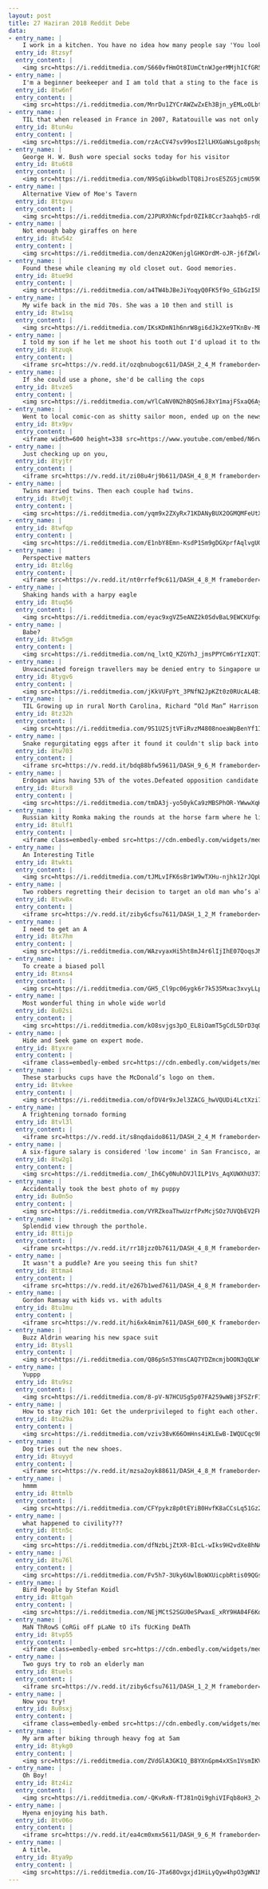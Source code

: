 ```yaml
---
layout: post
title: 27 Haziran 2018 Reddit Debe
data:
- entry_name: |
    I work in a kitchen. You have no idea how many people say 'You look like the guy from ratatouille'. Every damn minute.
  entry_id: 8tzsyf
  entry_content: |
    <img src=https://i.redditmedia.com/S660vfHmOt8IUmCtnWJgerMMjhICfGR5P3-8xsLwPFM.jpg?s=04250743688a25c63762daeac7978467 frameborder=0>
- entry_name: |
    I'm a beginner beekeeper and I am told that a sting to the face is a rite of passage..So I have that going for me..which is nice
  entry_id: 8tw6nf
  entry_content: |
    <img src=https://i.redditmedia.com/MnrDu1ZYCrAWZwZxEh3Bjn_yEMLoOLbt3Amuxstd9_U.jpg?s=5658a8d0f7b63606015ff7108b1d12d0 frameborder=0>
- entry_name: |
    TIL that when released in France in 2007, Ratatouille was not only praised for its technical accuracy and attention to culinary detail, it also drew the 4th highest opening-day attendance in French movie history.
  entry_id: 8tun4u
  entry_content: |
    <img src=https://i.redditmedia.com/rzAcCV47sv99osI2lLHXGaWsLgo8pshgLUHapGXo3aA.jpg?s=e44a29d134e0073046cca75f576b371d frameborder=0>
- entry_name: |
    George H. W. Bush wore special socks today for his visitor
  entry_id: 8tu6t8
  entry_content: |
    <img src=https://i.redditmedia.com/N9SqGibkwdblTQ8iJrosE5ZG5jcmU59OgSyWCKgoOPc.jpg?s=21884f5863e853819f4ffe3c99224593 frameborder=0>
- entry_name: |
    Alternative View of Moe's Tavern
  entry_id: 8ttgvu
  entry_content: |
    <img src=https://i.redditmedia.com/2JPURXhNcfpdr0ZIk8Ccr3aahqb5-rdB03dUYA-LU74.jpg?s=6f494b7c7709c54d40b89c6736d05636 frameborder=0>
- entry_name: |
    Not enough baby giraffes on here
  entry_id: 8tw54z
  entry_content: |
    <img src=https://i.redditmedia.com/denzA2OKenjglGHKOrdM-oJR-j6fZWl4Qsp95tWSVpg.jpg?s=91acd99a00752b2be34027dd325f146d frameborder=0>
- entry_name: |
    Found these while cleaning my old closet out. Good memories.
  entry_id: 8tue9d
  entry_content: |
    <img src=https://i.redditmedia.com/a4TW4bJBeJiYoqyQ0FK5f9o_GIbGzI5hMknU76SeZ9o.jpg?s=bd2cbca857cbb1f998a566347e090c89 frameborder=0>
- entry_name: |
    My wife back in the mid 70s. She was a 10 then and still is
  entry_id: 8tw1sq
  entry_content: |
    <img src=https://i.redditmedia.com/IKsKDmN1h6nrW8gi6dJk2Xe9TKnBv-MBQrZ76URmPEo.jpg?s=3932ff8886c7b6426b63430edc76259a frameborder=0>
- entry_name: |
    I told my son if he let me shoot his tooth out I'd upload it to the internet. Disclaimer it was wobbly beforehand I don't just shoot his teeth out for fun.
  entry_id: 8tzuqk
  entry_content: |
    <iframe src=https://v.redd.it/ozqbnubogc611/DASH_2_4_M frameborder=0></iframe>
- entry_name: |
    If she could use a phone, she'd be calling the cops
  entry_id: 8tvze5
  entry_content: |
    <img src=https://i.redditmedia.com/wYlCaNV0N2hBQSm6J8xY1majFSxaQ6Ayn2QA7nN0eq4.jpg?s=c1bb7df0a8588f6bbc38974c32a57943 frameborder=0>
- entry_name: |
    Went to local comic-con as shitty sailor moon, ended up on the news
  entry_id: 8tx9pv
  entry_content: |
    <iframe width=600 height=338 src=https://www.youtube.com/embed/N6rwymIcipM?start=28&feature=oembed&enablejsapi=1 frameborder=0 allow=autoplay; encrypted-media allowfullscreen></iframe>
- entry_name: |
    Just checking up on you,
  entry_id: 8tyjtr
  entry_content: |
    <iframe src=https://v.redd.it/zi08u4rj9b611/DASH_4_8_M frameborder=0></iframe>
- entry_name: |
    Twins married twins. Then each couple had twins.
  entry_id: 8tw0jt
  entry_content: |
    <img src=https://i.redditmedia.com/yqm9x2ZXyRx71KDANyBUX2OGMQMFeUtX8Qp2QvJBxcc.jpg?s=57b58e263d88197d7599b21f4ccf1fbb frameborder=0>
- entry_name: |
  entry_id: 8twfqp
  entry_content: |
    <img src=https://i.redditmedia.com/E1nbY8Emn-KsdP1Sm9gDGXprfAqlvgU0tiW84dzeAso.jpg?s=bcd1d90cc5f71a9740157342538ce3b1 frameborder=0>
- entry_name: |
    Perspective matters
  entry_id: 8tzl6g
  entry_content: |
    <iframe src=https://v.redd.it/nt0rrfef9c611/DASH_4_8_M frameborder=0></iframe>
- entry_name: |
    Shaking hands with a harpy eagle
  entry_id: 8tuq56
  entry_content: |
    <img src=https://i.redditmedia.com/eyac9xgVZ5eANZ2k0SdvBaL9EWCKUfgqITjDSDEyrjA.jpg?s=13f5a57a774103f96803857f8dbda1b3 frameborder=0>
- entry_name: |
    Babe?
  entry_id: 8tw5gm
  entry_content: |
    <img src=https://i.redditmedia.com/nq_lxtQ_KZGYhJ_jmsPPYCm6rYIzXQT1ZYsX56159lY.jpg?s=1c08126f5ab74c0e6a3349659cdae6cb frameborder=0>
- entry_name: |
    Unvaccinated foreign travellers may be denied entry to Singapore under proposed new law
  entry_id: 8tygv6
  entry_content: |
    <img src=https://i.redditmedia.com/jKkVUFpYt_3PNfN2JpKZt0z0RUcAL4BijYhhqM4IiFo.jpg?s=11e8e53e790974e52b474f63b5764d72 frameborder=0>
- entry_name: |
    TIL Growing up in rural North Carolina, Richard “Old Man” Harrison of Pawn Stars fame became a school bus driver at the age of 14, parking it at his house every night and picking up children in the morning. He also earned his nickname of “Old Man” at the age of 38
  entry_id: 8tz32h
  entry_content: |
    <img src=https://i.redditmedia.com/9S1U2SjtVFiRvzM4808noeaWpBenYf1IJbqOJMDSES4.jpg?s=eaee74922ade9bf3339c8424aa8142f1 frameborder=0>
- entry_name: |
    Snake regurgitating eggs after it found it couldn't slip back into its hidey hole with them.
  entry_id: 8tw703
  entry_content: |
    <iframe src=https://v.redd.it/bdq88bfw59611/DASH_9_6_M frameborder=0></iframe>
- entry_name: |
    Erdogan wins having 53% of the votes.Defeated opposition candidate Muharrem Ince said Turkey was now entering a dangerous period of one-man rule.
  entry_id: 8turx8
  entry_content: |
    <img src=https://i.redditmedia.com/tmDA3j-yo50ykCa9zMBSPhOR-YWwwXqHs3R_z5bUC8U.jpg?s=3c1226752c34aeed73df80b8eedb0cc0 frameborder=0>
- entry_name: |
    Russian kitty Romka making the rounds at the horse farm where he lives
  entry_id: 8tulf1
  entry_content: |
    <iframe class=embedly-embed src=https://cdn.embedly.com/widgets/media.html?src=https%3A%2F%2Fgfycat.com%2Fifr%2FYearlyCarelessAgouti&url=https%3A%2F%2Fgfycat.com%2FYearlyCarelessAgouti&image=https%3A%2F%2Fthumbs.gfycat.com%2FYearlyCarelessAgouti-size_restricted.gif&key=522baf40bd3911e08d854040d3dc5c07&type=text%2Fhtml&schema=gfycat width=600 height=338 scrolling=no frameborder=0 allowfullscreen></iframe>
- entry_name: |
    An Interesting Title
  entry_id: 8twkti
  entry_content: |
    <img src=https://i.redditmedia.com/tJMLvIFK6sBr1W9wTXHu-njhk12rJQpUJLGKALky_NQ.jpg?s=1bbee7bf4a13b6de683dc05ff5bb1537 frameborder=0>
- entry_name: |
    Two robbers regretting their decision to target an old man who’s also an ex-boxer.
  entry_id: 8tvw8x
  entry_content: |
    <iframe src=https://v.redd.it/ziby6cfsu7611/DASH_1_2_M frameborder=0></iframe>
- entry_name: |
    I need to get an A
  entry_id: 8tx7hm
  entry_content: |
    <img src=https://i.redditmedia.com/WAzvyaxHi5ht8mJ4r6lIjIhE07QoqsJMbwNFJPftyWE.jpg?s=29661bd1721e4a4b071b042125743927 frameborder=0>
- entry_name: |
    To create a biased poll
  entry_id: 8txns4
  entry_content: |
    <img src=https://i.redditmedia.com/GH5_Cl9pc06ygk6r7k535Mxac3xvyLLpUQq8pmI8tQY.jpg?s=f63d45ac45c2563aac7a1bf83602e0b3 frameborder=0>
- entry_name: |
    Most wonderful thing in whole wide world
  entry_id: 8u02si
  entry_content: |
    <img src=https://i.redditmedia.com/kO8svjgs3pO_EL8iOamT5gCdL5DrD3qQLhoONp7oBPg.jpg?s=3b9c9cfb596cd330986c05468052a4a1 frameborder=0>
- entry_name: |
    Hide and Seek game on expert mode.
  entry_id: 8tyxre
  entry_content: |
    <iframe class=embedly-embed src=https://cdn.embedly.com/widgets/media.html?src=https%3A%2F%2Fgfycat.com%2Fifr%2FVagueWeepyGorilla&url=https%3A%2F%2Fgfycat.com%2Fvagueweepygorilla&image=https%3A%2F%2Fthumbs.gfycat.com%2FVagueWeepyGorilla-size_restricted.gif&key=2aa3c4d5f3de4f5b9120b660ad850dc9&type=text%2Fhtml&schema=gfycat width=600 height=600 scrolling=no frameborder=0 allowfullscreen></iframe>
- entry_name: |
    These starbucks cups have the McDonald’s logo on them.
  entry_id: 8tvkee
  entry_content: |
    <img src=https://i.redditmedia.com/ofDV4r9xJel3ZACG_hwVQUDi4LctXzi7IuRe6Oz4ers.jpg?s=a37da3682435423109b4ffff5b0cf4dd frameborder=0>
- entry_name: |
    A frightening tornado forming
  entry_id: 8tvl3l
  entry_content: |
    <iframe src=https://v.redd.it/s8nqdaido8611/DASH_2_4_M frameborder=0></iframe>
- entry_name: |
    A six-figure salary is considered 'low income' in San Francisco, and the threshold is rising
  entry_id: 8tw2g1
  entry_content: |
    <img src=https://i.redditmedia.com/_Ih6Cy0NuhDVJlILP1Vs_AqXUWXhU373Afnc35OlPGs.jpg?s=fa4a7b851911f9e608604ac0c47ec24d frameborder=0>
- entry_name: |
    Accidentally took the best photo of my puppy
  entry_id: 8u0n5o
  entry_content: |
    <img src=https://i.redditmedia.com/VYRZkoaThwUzrfPxMcjSOz7UVQbEV2FHh_sh5l3CMZM.jpg?s=a6da119553edbc0e1a1431e9458cd307 frameborder=0>
- entry_name: |
    Splendid view through the porthole.
  entry_id: 8ttijp
  entry_content: |
    <iframe src=https://v.redd.it/rr18jzz0b7611/DASH_4_8_M frameborder=0></iframe>
- entry_name: |
    It wasn't a puddle? Are you seeing this fun shit?
  entry_id: 8ttma4
  entry_content: |
    <iframe src=https://v.redd.it/e267b1wed7611/DASH_4_8_M frameborder=0></iframe>
- entry_name: |
    Gordon Ramsay with kids vs. with adults
  entry_id: 8tu1mu
  entry_content: |
    <iframe src=https://v.redd.it/hi6xk4mim7611/DASH_600_K frameborder=0></iframe>
- entry_name: |
    Buzz Aldrin wearing his new space suit
  entry_id: 8tysl1
  entry_content: |
    <img src=https://i.redditmedia.com/Q86pSn53YmsCAQ7YDZmcmjbOON3qQLWfvGzjZIMYQRM.jpg?s=8c26eecb704998623741662d8321d64e frameborder=0>
- entry_name: |
    Yuppp
  entry_id: 8tu9sz
  entry_content: |
    <img src=https://i.redditmedia.com/8-pV-N7HCUSg5p07FA259wW8j3FSZrF1R2YJR653rRE.jpg?s=463452fc1e2622912ab0c6b68fed28c1 frameborder=0>
- entry_name: |
    How to stay rich 101: Get the underprivileged to fight each other.
  entry_id: 8tu29a
  entry_content: |
    <img src=https://i.redditmedia.com/vziv38vK66OmHns4iKLEwB-IWQUCqc9Ffh83Ke-T6q4.jpg?s=0b3fe3ef00cf712285344f0912076a5a frameborder=0>
- entry_name: |
    Dog tries out the new shoes.
  entry_id: 8tuyyd
  entry_content: |
    <iframe src=https://v.redd.it/mzsa2oyk88611/DASH_4_8_M frameborder=0></iframe>
- entry_name: |
    hmmm
  entry_id: 8ttmlb
  entry_content: |
    <img src=https://i.redditmedia.com/CFYpykz8p0tEYiB0HvfK8aCCsLq51Gz2T-ERzcfKD80.jpg?s=7260c8d04db97f1b9341ee8ad9abf599 frameborder=0>
- entry_name: |
    what happened to civility???
  entry_id: 8ttn5c
  entry_content: |
    <img src=https://i.redditmedia.com/dfNzbLjZtXR-BIcL-wIks9H2vdXe8hNAtlg2INO_KXg.jpg?s=c1e6260dda99bc0da1b9b30ea263becc frameborder=0>
- entry_name: |
  entry_id: 8tu76l
  entry_content: |
    <img src=https://i.redditmedia.com/Fv5h7-3Uky6UwlBoWXUicpbRtis09QGsdTC4OiMy5TQ.jpg?s=a99f7e145acf870b59b78abdcb8dff17 frameborder=0>
- entry_name: |
    Bird People by Stefan Koidl
  entry_id: 8ttgah
  entry_content: |
    <img src=https://i.redditmedia.com/NEjMCtS2SGU0eSPwaxE_xRY9HA04F6Kq-joLPqq83pM.jpg?s=8923a6e82441993003e6e9e5895f2028 frameborder=0>
- entry_name: |
    MaN ThRowS CoRGi oFf pLaNe tO iTs fUcKing DeATh
  entry_id: 8tvp55
  entry_content: |
    <iframe class=embedly-embed src=https://cdn.embedly.com/widgets/media.html?src=https%3A%2F%2Fgfycat.com%2Fifr%2FSarcasticFantasticHyracotherium&url=https%3A%2F%2Fgfycat.com%2FSarcasticFantasticHyracotherium&image=https%3A%2F%2Fthumbs.gfycat.com%2FSarcasticFantasticHyracotherium-size_restricted.gif&key=522baf40bd3911e08d854040d3dc5c07&type=text%2Fhtml&schema=gfycat width=480 height=480 scrolling=no frameborder=0 allowfullscreen></iframe>
- entry_name: |
    Two guys try to rob an elderly man
  entry_id: 8tuels
  entry_content: |
    <iframe src=https://v.redd.it/ziby6cfsu7611/DASH_1_2_M frameborder=0></iframe>
- entry_name: |
    Now you try!
  entry_id: 8u0sxj
  entry_content: |
    <iframe class=embedly-embed src=https://cdn.embedly.com/widgets/media.html?src=https%3A%2F%2Fgfycat.com%2Fifr%2FUnkemptFirsthandBluegill&url=https%3A%2F%2Fgfycat.com%2FUnkemptFirsthandBluegill&image=https%3A%2F%2Fthumbs.gfycat.com%2FUnkemptFirsthandBluegill-size_restricted.gif&key=522baf40bd3911e08d854040d3dc5c07&type=text%2Fhtml&schema=gfycat width=400 height=400 scrolling=no frameborder=0 allowfullscreen></iframe>
- entry_name: |
    My arm after biking through heavy fog at 5am
  entry_id: 8tykg0
  entry_content: |
    <img src=https://i.redditmedia.com/ZVdGlA3GK1Q_B8YXnGpm4xXSn1VsmIKVLMQsd0Astms.jpg?s=2d38a78370b3e4843420d0f428e77bd3 frameborder=0>
- entry_name: |
    Oh Boy!
  entry_id: 8tz4iz
  entry_content: |
    <img src=https://i.redditmedia.com/-QKvRxN-fTJ81nQi9ghiVIFqb8oH3_2vaxuWLhIS0h8.png?s=19da0400f3338de98425aae6a2340ec8 frameborder=0>
- entry_name: |
    Hyena enjoying his bath.
  entry_id: 8tv06o
  entry_content: |
    <iframe src=https://v.redd.it/ea4cm0xmx5611/DASH_9_6_M frameborder=0></iframe>
- entry_name: |
    A title.
  entry_id: 8tya9p
  entry_content: |
    <img src=https://i.redditmedia.com/IG-JTa68Ovgxjd1HiLyQyw4hpO3gWN1Mg-F5KVA29Zw.jpg?s=f43b86bd0f9a8b6faa41af33f2dec4c4 frameborder=0>
---
```

